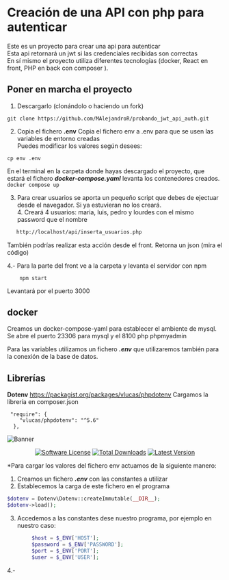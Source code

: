 # Creación de una API con php para autenticar

Este es un proyecto para crear una api para autenticar      
Esta api retornará un jwt si las credenciales recibidas son correctas     
En sí mismo el proyecto utiliza diferentes tecnologías (docker, React en front, PHP en back con composer ).   

 
## Poner en marcha el proyecto  
1. Descargarlo (clonándolo o haciendo un fork)        

```git clone https://github.com/MAlejandroR/probando_jwt_api_auth.git ```

2. Copia el fichero __.env__
 Copia el fichero env a .env para que se usen las variables de entorno creadas    
 Puedes modificar los valores según desees:      

```cp env .env```

En el terminal en la carpeta donde hayas descargado el proyecto, que estará el fichero ___docker-compose.yaml___ levanta los contenedores creados.    
``` docker compose up ```

3. Para crear usuarios se aporta un pequeño script que debes de ejectuar desde el navegador. Si ya estuvieran no los creará.    
   4. Creará 4 usuarios: maria, luis, pedro y lourdes con el mismo password que el nombre     
````bash
   http://localhost/api/inserta_usuarios.php 
````
También podrías realizar esta acción desde el front. Retorna un json (mira el código)

4.- Para la parte del front ve a la carpeta y levanta el servidor con npm

````cd CARPETA_PROYECTO\front\my-react-app\src
    npm start
````
Levantará por el puerto 3000



## docker
Creamos un docker-compose-yaml para establecer el ambiente de mysql.    
Se abre el puerto 23306 para mysql y el 8100 php phpmyadmin

Para las variables utilizamos un fichero ___.env___ que utilizaremos también para la conexión de la base de datos.
## Librerías

__Dotenv__
https://packagist.org/packages/vlucas/phpdotenv
Cargamos la librería en composer.json
```shell
 "require": {
    "vlucas/phpdotenv": "^5.6"
  },
```
![Banner](https://user-images.githubusercontent.com/2829600/71564012-31105580-2a91-11ea-9ad7-ef1278411b35.png)

<p align="center">
<a href="LICENSE"><img src="https://img.shields.io/badge/license-BSD%203--Clause-brightgreen.svg?style=flat-square" alt="Software License"></img></a>
<a href="https://packagist.org/packages/vlucas/phpdotenv"><img src="https://img.shields.io/packagist/dt/vlucas/phpdotenv.svg?style=flat-square" alt="Total Downloads"></img></a>
<a href="https://github.com/vlucas/phpdotenv/releases"><img src="https://img.shields.io/github/release/vlucas/phpdotenv.svg?style=flat-square" alt="Latest Version"></img></a>
</p>

*Para cargar los valores del fichero env actuamos de la siguiente manero:

1. Creamos un fichero ___.env___ con las constantes a utilizar   
2. Establecemos la carga de este fichero en el programa
```php
$dotenv = Dotenv\Dotenv::createImmutable(__DIR__);
$dotenv->load();
```
3. Accedemos a las constantes dese nuestro programa, por ejemplo en nuestro caso:
```php
        $host = $_ENV['HOST'];
        $password = $_ENV['PASSWORD'];
        $port = $_ENV['PORT'];
        $user = $_ENV['USER'];
```
4.- 
